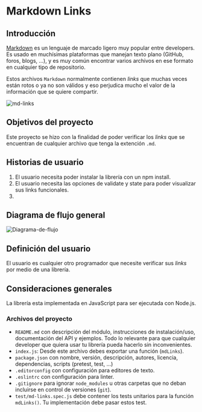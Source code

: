 # Markdown Links

## Introducción

[Markdown](https://es.wikipedia.org/wiki/Markdown) es un lenguaje de marcado
ligero muy popular entre developers. Es usado en muchísimas plataformas que
manejan texto plano (GitHub, foros, blogs, ...), y es muy común
encontrar varios archivos en ese formato en cualquier tipo de repositorio.

Estos archivos `Markdown` normalmente contienen _links_ que
muchas veces están rotos o ya no son válidos y eso perjudica mucho el valor de
la información que se quiere compartir.

![md-links](https://user-images.githubusercontent.com/110297/42118443-b7a5f1f0-7bc8-11e8-96ad-9cc5593715a6.jpg)

## Objetivos del proyecto 

Este proyecto se hizo con la finalidad de poder verificar los _links_ que se encuentran de cualquier archivo que tenga la extención `.md`.

## Historias de usuario 

1. El usuario necesita poder instalar la librería con un npm install.
2. El usuario necesita las opciones de validate y state para poder visualizar sus links funcionales.
3. 

## Diagrama de flujo general 

![Diagrama-de-flujo](https://drive.google.com/file/d/18OOfbQs83IBP_bCaDhXFLbmQk0cEopd1/view?usp=sharing)

## Definición del usuario

El usuario es cualquier otro programador que necesite verificar sus _links_ por medio de una librería.

## Consideraciones generales

La librería esta implementada en JavaScript para ser ejecutada con
Node.js.

### Archivos del proyecto

- `README.md` con descripción del módulo, instrucciones de instalación/uso,
  documentación del API y ejemplos. Todo lo relevante para que cualquier
  developer que quiera usar tu librería pueda hacerlo sin inconvenientes.
- `index.js`: Desde este archivo debes exportar una función (`mdLinks`).
- `package.json` con nombre, versión, descripción, autores, licencia,
  dependencias, scripts (pretest, test, ...)
- `.editorconfig` con configuración para editores de texto.
- `.eslintrc` con configuración para linter.
- `.gitignore` para ignorar `node_modules` u otras carpetas que no deban
  incluirse en control de versiones (`git`).
- `test/md-links.spec.js` debe contener los tests unitarios para la función
  `mdLinks()`. Tu implementación debe pasar estos test.